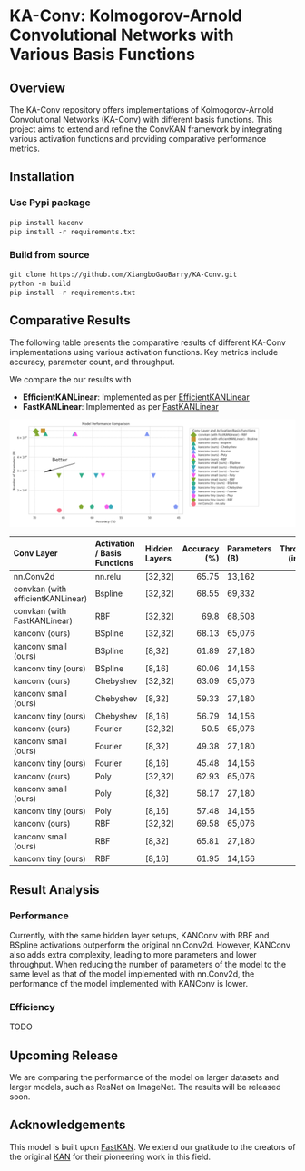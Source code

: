 # KA-Conv: Kolmogorov-Arnold Convolutional Networks with Various Basis Functions

## Overview

The KA-Conv repository offers implementations of Kolmogorov-Arnold Convolutional Networks (KA-Conv) with different basis functions. This project aims to extend and refine the ConvKAN framework by integrating various activation functions and providing comparative performance metrics.

## Installation

### Use Pypi package

```
pip install kaconv
pip install -r requirements.txt
```

### Build from source

```
git clone https://github.com/XiangboGaoBarry/KA-Conv.git
python -m build
pip install -r requirements.txt
```

## Comparative Results

The following table presents the comparative results of different KA-Conv implementations using various activation functions. Key metrics include accuracy, parameter count, and throughput.

We compare the our results with 
- **EfficientKANLinear**: Implemented as per [EfficientKANLinear](https://github.com/Blealtan/efficient-kan)
- **FastKANLinear**: Implemented as per [FastKANLinear](https://github.com/ZiyaoLi/fast-kan.git)

![Alt text](results/results.png)

<!-- results table start -->
| Conv Layer                        | Activation / Basis Functions   | Hidden Layers    |   Accuracy (%) | Parameters (B)   |   Throughput (image/s) |
|:----------------------------------|:-------------------------------|:-----------------|---------------:|:-----------------|-----------------------:|
| nn.Conv2d                         | nn.relu                        | [32,32]          |          65.75 | 13,162           |                 221224 |
| convkan (with efficientKANLinear) | Bspline                        | [32,32]          |          68.55 | 69,332           |                  51873 |
| convkan (with FastKANLinear)      | RBF                            | [32,32]          |          69.8  | 68,508           |                  67265 |
| kanconv (ours)                    | BSpline                        | [32,32]          |          68.13 | 65,076           |                   8260 |
| kanconv small (ours)              | BSpline                        | [8,32]           |          61.89 | 27,180           |                   7988 |
| kanconv tiny (ours)               | BSpline                        | [8,16]           |          60.06 | 14,156           |                   8126 |
| kanconv (ours)                    | Chebyshev                      | [32,32]          |          63.09 | 65,076           |                  94824 |
| kanconv small (ours)              | Chebyshev                      | [8,32]           |          59.33 | 27,180           |                  92144 |
| kanconv tiny (ours)               | Chebyshev                      | [8,16]           |          56.79 | 14,156           |                 113881 |
| kanconv (ours)                    | Fourier                        | [32,32]          |          50.5  | 65,076           |                  86398 |
| kanconv small (ours)              | Fourier                        | [8,32]           |          49.38 | 27,180           |                  84884 |
| kanconv tiny (ours)               | Fourier                        | [8,16]           |          45.48 | 14,156           |                 104428 |
| kanconv (ours)                    | Poly                           | [32,32]          |          62.93 | 65,076           |                  98335 |
| kanconv small (ours)              | Poly                           | [8,32]           |          58.17 | 27,180           |                  97254 |
| kanconv tiny (ours)               | Poly                           | [8,16]           |          57.48 | 14,156           |                 127420 |
| kanconv (ours)                    | RBF                            | [32,32]          |          69.58 | 65,076           |                 100182 |
| kanconv small (ours)              | RBF                            | [8,32]           |          65.81 | 27,180           |                 103170 |
| kanconv tiny (ours)               | RBF                            | [8,16]           |          61.95 | 14,156           |                 126534 |
<!-- results table end -->

## Result Analysis

### Performance

Currently, with the same hidden layer setups, KANConv with RBF and BSpline activations outperform the original nn.Conv2d. However, KANConv also adds extra complexity, leading to more parameters and lower throughput. When reducing the number of parameters of the model to the same level as that of the model implemented with nn.Conv2d, the performance of the model implemented with KANConv is lower.

### Efficiency

TODO

## Upcoming Release

We are comparing the performance of the model on larger datasets and larger models, such as ResNet on ImageNet. The results will be released soon.

## Acknowledgements

This model is built upon [FastKAN](https://github.com/ZiyaoLi/fast-kan.git). We extend our gratitude to the creators of the original [KAN](https://github.com/KindXiaoming/pykan) for their pioneering work in this field.


